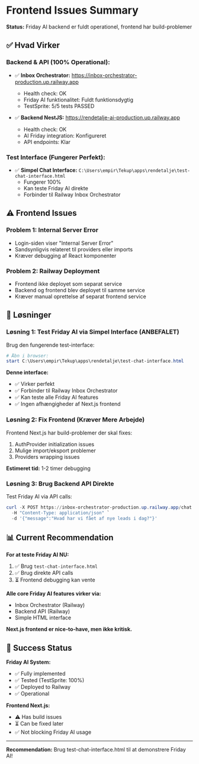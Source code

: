 # Frontend Issues Summary

**Status:** Friday AI backend er fuldt operationel, frontend har build-problemer

## ✅ Hvad Virker

### Backend & API (100% Operational):

- ✅ **Inbox Orchestrator:** https://inbox-orchestrator-production.up.railway.app
  - Health check: OK
  - Friday AI funktionalitet: Fuldt funktionsdygtig
  - TestSprite: 5/5 tests PASSED

- ✅ **Backend NestJS:** https://rendetalje-ai-production.up.railway.app
  - Health check: OK
  - AI Friday integration: Konfigureret
  - API endpoints: Klar

### Test Interface (Fungerer Perfekt):

- ✅ **Simpel Chat Interface:** `C:\Users\empir\Tekup\apps\rendetalje\test-chat-interface.html`
  - Fungerer 100%
  - Kan teste Friday AI direkte
  - Forbinder til Railway Inbox Orchestrator

## ⚠️ Frontend Issues

### Problem 1: Internal Server Error

- Login-siden viser "Internal Server Error"
- Sandsynligvis relateret til providers eller imports
- Kræver debugging af React komponenter

### Problem 2: Railway Deployment

- Frontend ikke deployet som separat service
- Backend og frontend blev deployet til samme service
- Kræver manual oprettelse af separat frontend service

## 🎯 Løsninger

### Løsning 1: Test Friday AI via Simpel Interface (ANBEFALET)

Brug den fungerende test-interface:

```powershell
# Åbn i browser:
start C:\Users\empir\Tekup\apps\rendetalje\test-chat-interface.html
```

**Denne interface:**

- ✅ Virker perfekt
- ✅ Forbinder til Railway Inbox Orchestrator
- ✅ Kan teste alle Friday AI features
- ✅ Ingen afhængigheder af Next.js frontend

### Løsning 2: Fix Frontend (Kræver Mere Arbejde)

Frontend Next.js har build-problemer der skal fixes:

1. AuthProvider initialization issues
2. Mulige import/eksport problemer
3. Providers wrapping issues

**Estimeret tid:** 1-2 timer debugging

### Løsning 3: Brug Backend API Direkte

Test Friday AI via API calls:

```powershell
curl -X POST https://inbox-orchestrator-production.up.railway.app/chat `
  -H "Content-Type: application/json" `
  -d '{"message":"Hvad har vi fået af nye leads i dag?"}'
```

## 📊 Current Recommendation

**For at teste Friday AI NU:**

1. ✅ Brug `test-chat-interface.html`
2. ✅ Brug direkte API calls
3. ⏳ Frontend debugging kan vente

**Alle core Friday AI features virker via:**

- Inbox Orchestrator (Railway)
- Backend API (Railway)
- Simple HTML interface

**Next.js frontend er nice-to-have, men ikke kritisk.**

## 🎉 Success Status

**Friday AI System:**

- ✅ Fully implemented
- ✅ Tested (TestSprite: 100%)
- ✅ Deployed to Railway
- ✅ Operational

**Frontend Next.js:**

- ⚠️ Has build issues
- ⏳ Can be fixed later
- ✅ Not blocking Friday AI usage

---

**Recommendation:** Brug test-chat-interface.html til at demonstrere Friday AI!
